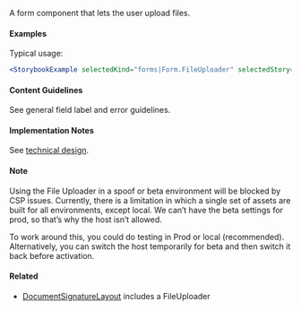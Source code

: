 A form component that lets the user upload files.

#### Examples

Typical usage:

```jsx noeditor
<StorybookExample selectedKind="forms|Form.FileUploader" selectedStory="default" height="250px" />
```

#### Content Guidelines

See general field label and error guidelines.

#### Implementation Notes

See [technical design](https://confluence.inside-zen.com/pages/viewpage.action?spaceKey=ENG&title=File+uploader).

#### Note

Using the File Uploader in a spoof or beta environment will be blocked by CSP issues. Currently, there is a limitation in which a single set of assets are built for all environments, except local. We can’t have the beta settings for prod, so that’s why the host isn’t allowed.

To work around this, you could do testing in Prod or local (recommended). Alternatively, you can switch the host temporarily for beta and then switch it back before activation.

#### Related

- [DocumentSignatureLayout](#!/DocumentSignatureLayout) includes a FileUploader

